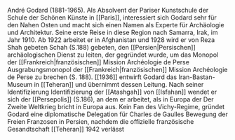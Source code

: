 André Godard (1881-1965). Als Absolvent der Pariser Kunstschule der Schule der Schönen Künste in [[Paris]], interessiert sich Godard sehr für den Nahen Osten und macht sich einen Namen als Experte für Archäologie und Architektur.
Seine erste Reise in diese Region nach Samarra, Irak, im Jahr 1910. Ab 1922 arbeitet er in Afghanistan und 1928 wird er von Reza Shah gebeten Schah (S.188) gebeten, den [[Persien|Persischen]] archäologischen Dienst zu leiten, der gegründet wurde, um das Monopol der [[Frankreich|französischen]] Mission Archéologie de Perse Ausgrabungsmonopol der [[Frankreich|französischen]] Mission Archéologie de Perse zu brechen (S. 188).
[[1936]] entwirft Godard das Iran-Bastan-Museum in [[Teheran]] und übernimmt dessen Leitung. Nach seiner Identifizierung Identifizierung der [[Atashgah]] von [[Isfahan]] wendet er sich der [[Persepolis]] (S.186), an dem er arbeitet, als in Europa der Der Zweite Weltkrieg bricht in Europa aus. Kein Fan des Vichy-Regime, gründet Godard eine diplomatische Delegation für Charles de Gaulles Bewegung der Freien Franzosen in Persien, nachdem die offizielle französische Gesandtschaft [[Teheran]] 1942 verlässt